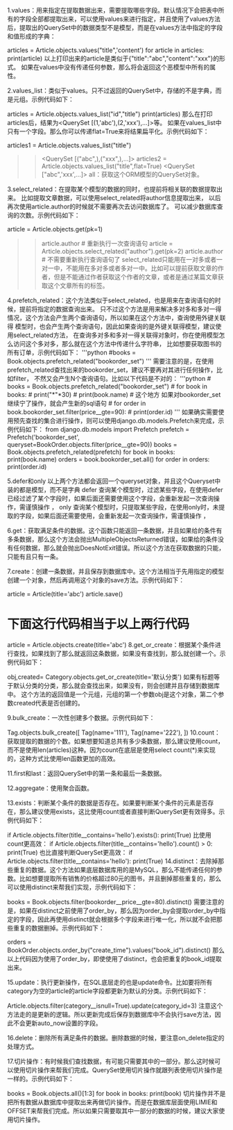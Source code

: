 1.values：用来指定在提取数据出来，需要提取哪些字段。默认情况下会把表中所有的字段全部都提取出来，可以使用values来进行指定，并且使用了values方法后，提取出的QuerySet中的数据类型不是模型，而是在values方法中指定的字段和值形成的字典：

 articles = Article.objects.values("title",'content')
 for article in articles:
     print(article)
以上打印出来的article是类似于{"title":"abc","content":"xxx"}的形式。
如果在values中没有传递任何参数，那么将会返回这个恶模型中所有的属性。

2.values_list：类似于values。只不过返回的QuerySet中，存储的不是字典，而是元组。示例代码如下：

 articles = Article.objects.values_list("id","title")
 print(articles)
那么在打印articles后，结果为<QuerySet [(1,'abc'),(2,'xxx'),...]>等。
如果在values_list中只有一个字段。那么你可以传递flat=True来将结果扁平化。示例代码如下：

 articles1 = Article.objects.values_list("title")
 >> <QuerySet [("abc",),("xxx",),...]>
 articles2 = Article.objects.values_list("title",flat=True)
 >> <QuerySet ["abc",'xxx',...]>
all：获取这个ORM模型的QuerySet对象。

3.select_related：在提取某个模型的数据的同时，也提前将相关联的数据提取出来。
比如提取文章数据，可以使用select_related将author信息提取出来，
以后再次使用article.author的时候就不需要再次去访问数据库了。
可以减少数据库查询的次数。示例代码如下：

 article = Article.objects.get(pk=1)
 >> article.author # 重新执行一次查询语句
 article = Article.objects.select_related("author").get(pk=2)
 >> article.author # 不需要重新执行查询语句了
select_related只能用在一对多或者一对一中，不能用在多对多或者多对一中。比如可以提前获取文章的作者，但是不能通过作者获取这个作者的文章，或者是通过某篇文章获取这个文章所有的标签。
 
4.prefetch_related：这个方法类似于select_related，也是用来在查询语句的时候，提前将指定的数据查询出来。
只不过这个方法是用来解决多对多和多对一得情况，这个方法会产生两个查询语句，所以如果在这个方法中，查询使用外键关联得
模型时，也会产生两个查询语句，因此如果查询的是外键关联得模型，建议使用select_related方法，
在查询多对多和多对一得关联得对象时，你在使用模型怎么访问这个多对多，那么就在这个方法中传递什么字符串，
比如想要获取图书的所有订单，示例代码如下：
    '''python
    #books = Book.objects.prefetch_related("bookorder_set")
    '''
需要注意的是，在使用prefetch_related查找出来的bookorder_set，建议不要再对其进行任何操作，比如filter，
不然又会产生N个查询语句。比如以下代码是不对的：
    '''python
    # books = Book.objects.prefetch_related("bookorder_set")
    # for book in books:
    #     print("*"*30)
    #     print(book.name)
    # 这个地方 如果对bookorder_set继续宁了操作，就会产生新的sql语句
    #     for order in book.bookorder_set.filter(price__gte=90):
    #         print(order.id)
    '''
如果确实需要使用预先查找的集合进行操作，则可以使用django.db.models.Prefetch来完成，示例代码如下：
    from django.db.models import Prefetch
    prefetch = Prefetch('bookorder_set', queryset=BookOrder.objects.filter(price__gte=90))
    books = Book.objects.prefetch_related(prefetch)
    for book in books:
        print(book.name)
        orders = book.bookorder_set.all()
        for order in orders:
            print(order.id)

5.defer和only
以上两个方法都会返回一个queryset对象，并且这个Queryset中装的都是模型，而不是字典
defer 查询某个模型时，过滤某些字段，在使用defer已经过滤了某个字段时，如果后面还需要使用这个字段，会重新发起一次查询操作，需谨慎操作 ，
only 查询某个模型时，只提取某些字段，在使用only时，未提取的字段，如果后面还需要使用，会重新发起一次查询操作，需谨慎操作 ，


6.get：获取满足条件的数据。这个函数只能返回一条数据，并且如果给的条件有多条数据，那么这个方法会抛出MultipleObjectsReturned错误，如果给的条件没有任何数据，那么就会抛出DoesNotExit错误。所以这个方法在获取数据的只能，只能有且只有一条。

7.create：创建一条数据，并且保存到数据库中。这个方法相当于先用指定的模型创建一个对象，然后再调用这个对象的save方法。示例代码如下：

article = Article(title='abc')
article.save()

# 下面这行代码相当于以上两行代码
article = Article.objects.create(title='abc')
8.get_or_create：根据某个条件进行查找，如果找到了那么就返回这条数据，如果没有查找到，那么就创建一个。示例代码如下：

obj,created= Category.objects.get_or_create(title='默认分类')
如果有标题等于默认分类的分类，那么就会查找出来，如果没有，则会创建并且存储到数据库中。
这个方法的返回值是一个元组，元组的第一个参数obj是这个对象，第二个参数created代表是否创建的。

9.bulk_create：一次性创建多个数据。示例代码如下：

Tag.objects.bulk_create([
    Tag(name='111'),
    Tag(name='222'),
])
10.count：获取提取的数据的个数。如果想要知道总共有多少条数据，那么建议使用count，而不是使用len(articles)这种。因为count在底层是使用select count(*)来实现的，这种方式比使用len函数更加的高效。

11.first和last：返回QuerySet中的第一条和最后一条数据。

12.aggregate：使用聚合函数。

13.exists：判断某个条件的数据是否存在。如果要判断某个条件的元素是否存在，那么建议使用exists，这比使用count或者直接判断QuerySet更有效得多。示例代码如下：

if Article.objects.filter(title__contains='hello').exists():
    print(True)
比使用count更高效：
if Article.objects.filter(title__contains='hello').count() > 0:
    print(True)
也比直接判断QuerySet更高效：
if Article.objects.filter(title__contains='hello'):
    print(True)
14.distinct：去除掉那些重复的数据。这个方法如果底层数据库用的是MySQL，那么不能传递任何的参数。比如想要提取所有销售的价格超过80元的图书，并且删掉那些重复的，那么可以使用distinct来帮我们实现，示例代码如下：

books = Book.objects.filter(bookorder__price__gte=80).distinct()
需要注意的是，如果在distinct之前使用了order_by，那么因为order_by会提取order_by中指定的字段，因此再使用distinct就会根据多个字段来进行唯一化，所以就不会把那些重复的数据删掉。示例代码如下：

orders = BookOrder.objects.order_by("create_time").values("book_id").distinct()
那么以上代码因为使用了order_by，即使使用了distinct，也会把重复的book_id提取出来。

15.update：执行更新操作，在SQL底层走的也是update命令。比如要将所有category为空的article的article字段都更新为默认的分类。示例代码如下：

Article.objects.filter(category__isnull=True).update(category_id=3)
注意这个方法走的是更新的逻辑。所以更新完成后保存到数据库中不会执行save方法，因此不会更新auto_now设置的字段。

16.delete：删除所有满足条件的数据。删除数据的时候，要注意on_delete指定的处理方式。

17.切片操作：有时候我们查找数据，有可能只需要其中的一部分。那么这时候可以使用切片操作来帮我们完成。QuerySet使用切片操作就跟列表使用切片操作是一样的。示例代码如下：

books = Book.objects.all()[1:3]
for book in books:
    print(book)
切片操作并不是把所有数据从数据库中提取出来再做切片操作。而是在数据库层面使用LIMIE和OFFSET来帮我们完成。所以如果只需要取其中一部分的数据的时候，建议大家使用切片操作。